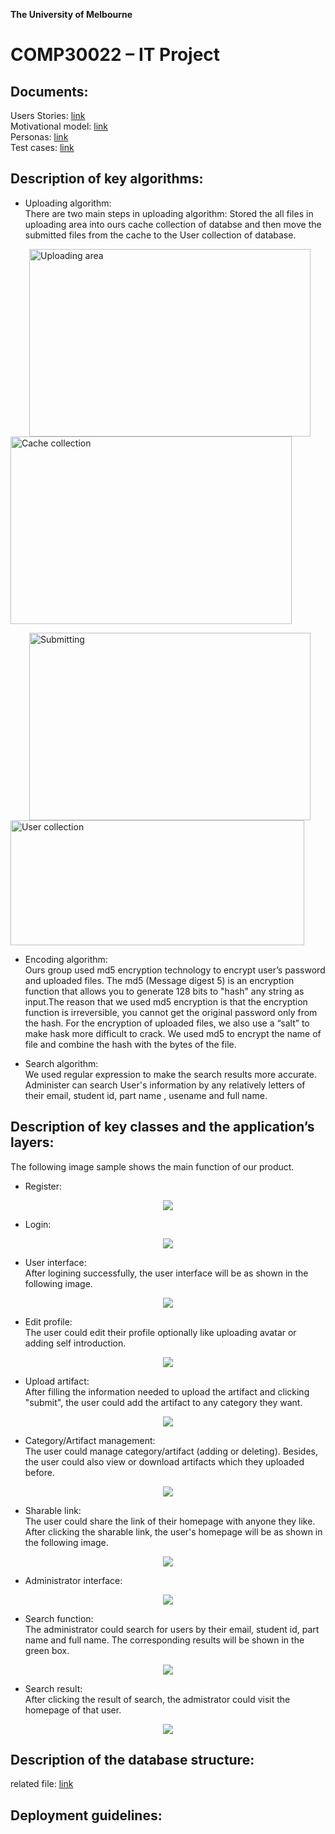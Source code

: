 **The University of Melbourne**
# COMP30022 – IT Project



## Documents:

Users Stories: [link](docs/UserStory.pdf)  
Motivational model: [link](docs/MotivationalModel.pdf)  
Personas: [link](docs/UseCases.pdf)  
Test cases: [link](tests/TestCases.pdf)  

## Description of key algorithms:

- Uploading algorithm:  
  There are two main steps in uploading algorithm: Stored the all files in uploading area into ours cache collection of databse and then move the submitted files from the cache to the User collection of database.
  
<p>
  <image src="image/cache.png" width="450" height="300" hspace="30" alt="Uploading area">
  <image src="image/cacheCollection.jpg" width="450" height="300" alt="Cache collection">
<p>                                                                                        

<p>
  <image src="image/submit.png" width="450" height="300" hspace="30" alt="Submitting">
  <image src="image/userSubmitted.png" width="470" height="200" alt="User collection">
<p> 

- Encoding algorithm:  
  Ours group used md5 encryption technology to encrypt user’s password and uploaded files. The md5 (Message digest 5) is an encryption function that allows you to generate 128 bits to "hash" any string as input.The reason that we used md5 encryption is that the encryption function is irreversible, you cannot get the original password only from the hash. For the encryption of uploaded files, we also use a “salt” to make hask more difficult to crack. We used md5 to encrypt the name of file and combine the hash with the bytes of the file.

    
- Search algorithm:  
  We used regular expression to make the search results more accurate. Administer can search User's information by any relatively letters of their email, student id, part name , usename and full name.

## Description of key classes and the application’s layers:

The following image sample shows the main function of our product.

- Register:  
<p align="center">
  <image src="image/register.png">
<p>


- Login:  
<p align="center">
  <image src="image/log in.png">
<p>
  
  
- User interface:  
  After logining successfully, the user interface will be as shown in the following image. 
<p align="center">
  <image src="image/user interface.png">
<p>
  
  
- Edit profile:  
  The user could edit their profile optionally like uploading avatar or adding self introduction. 
<p align="center">
  <image src="image/Upload avatar.png">
<p>  

- Upload artifact:  
  After filling the information needed to upload the artifact and clicking "submit", the user could add the artifact to any category they want.
<p align="center">
  <image src="image/upload artifact.png">
<p>  
  
- Category/Artifact management:  
  The user could manage category/artifact (adding or deleting). Besides, the user could also view or download artifacts which they uploaded before.
<p align="center">
  <image src="image/regulate category.png">
<p> 
  
- Sharable link:  
  The user could share the link of their homepage with anyone they like. After clicking the sharable link, the user's homepage will be as shown in the following image.
<p align="center">
  <image src="image/sharable link.png">
<p> 

- Administrator interface:  
<p align="center">
  <image src="image/administrator interface.png">
<p> 
  
- Search function:  
  The administrator could search for users by their email, student id, part name and full name. The corresponding results will be shown in the green box.
<p align="center">
  <image src="image/search function.png">
<p>
 
- Search result:  
  After clicking the result of search, the admistrator could visit the homepage of that user.
<p align="center">
  <image src="image/search Result.png">
<p>
  




## Description of the database structure:
related file: [link](image/LogicalView.pdf) 





## Deployment guidelines:


